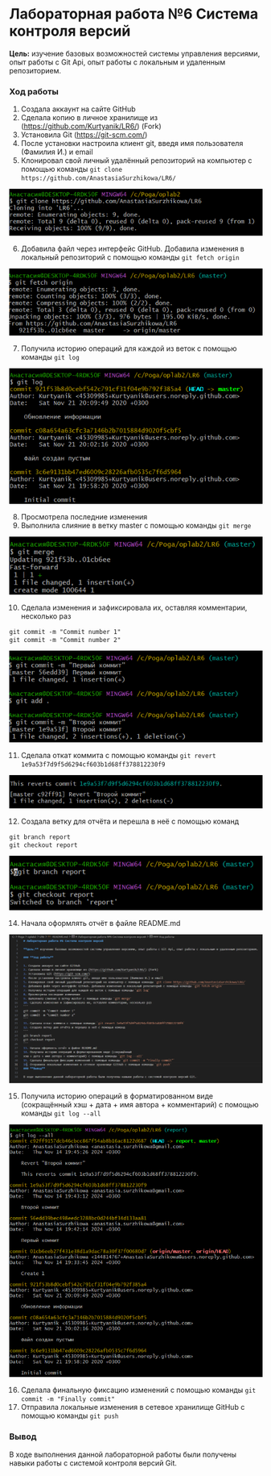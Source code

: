 # Лабораторная работа №6 Система контроля версий

**Цель:** изучение базовых возможностей системы управления версиями, опыт работы с Git Api, опыт работы с локальным и удаленным репозиторием. 

### **Ход работы**

1. Создала аккаунт на сайте GitHub
2. Сделала копию в личное хранилище из (https://github.com/Kurtyanik/LR6/) (Fork)
3. Установила Git (https://git-scm.com/)
4. После установки настроила клиент git, введя имя пользователя (Фамилия И.) и email
5. Клонировал свой личный удалённый репозиторий на компьютер с помощью команды `git clone https://github.com/AnastasiaSurzhikowa/LR6/`

![](/images/1.png)

6. Добавила файл через интерфейс GitHub. Добавила изменения в локальный репозиторий с помощью команды `git fetch origin`

![](/images/2.png)

7. Получила историю операций для каждой из веток с помощью команды `git log`

![](/images/3.png)

8. Просмотрела последние изменения
9. Выполнила слияние в ветку master с помощью команды `git merge`

![](/images/4.png)

10. Сделала изменения и зафиксировала их, оставляя комментарии, несколько раз
```
git commit -m "Commit number 1"
git commit -m "Commit number 2"
```

![](/images/5.png)

11. Сделала откат коммита с помощью команды `git revert 1e9a53f7d9f5d6294cf603b1d68ff378812230f9`

![](/images/6.png)

12. Создала ветку для отчёта и перешла в неё с помощью команд 
```
git branch report
git checkout report
```

![](/images/7.png)

14. Начала оформлять отчёт в файле README.md 

![](/images/8.png)

15. Получила историю операций в форматированном виде (сокращённый
хэш + дата + имя автора + комментарий) с помощью команды `git log --all`

![](/images/9.png)

16. Сделала финальную фиксацию изменений с помощью команды `git commit -m "Finally commit"`
17. Отправила локальные изменения в сетевое хранилище GitHub с помощью команды `git push`
### **Вывод**

В ходе выполнения данной лабораторной работы были получены навыки работы с системой контроля версий Git. 